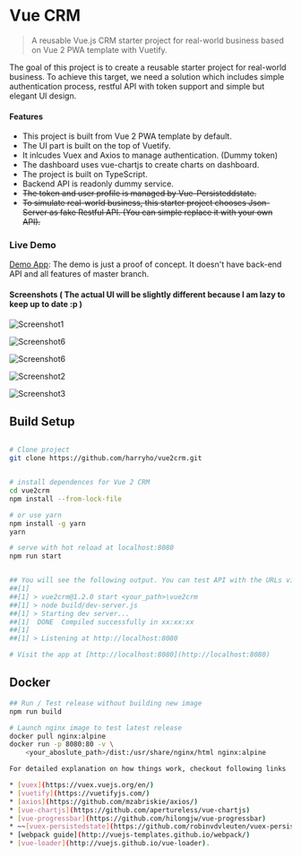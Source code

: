 # Vue CRM

> A reusable Vue.js CRM starter project for real-world business based on Vue 2 PWA template with Vuetify.

The goal of this project is to create a reusable starter project for real-world business. To achieve this target, we need a solution which includes simple authentication process, restful API with token support and simple but elegant UI design.


#### Features

* This project is built from Vue 2 PWA template by default.
* The UI part is built on the top of Vuetify.
* It inlcudes Vuex and Axios to manage authentication. (Dummy token)
* The dashboard uses vue-chartjs to create charts on dashboard.
* The project is built on TypeScript.
* Backend API is readonly dummy service.
* ~~The token and user profile is managed by Vue-Persisteddstate.~~
* ~~To simulate real-world business, this starter project chooses Json-Server as fake Restful API. (You can simple replace it with your own API).~~


### Live Demo

[Demo App](https://vue-app-demo.harryho.org):  The demo is just a proof of concept. It doesn't have back-end API and all features of master branch.

#### Screenshots ( The actual UI will be slightly different because I am lazy to keep up to date :p )

![Screenshot1](screenshots/screenshot-1.jpg)

![Screenshot6](screenshots/screenshot-6.jpg)

![Screenshot6](screenshots/screenshot-4.png)

![Screenshot2](screenshots/screenshot-2.png)

![Screenshot3](screenshots/screenshot-3.png)

<!-- ![Screenshot4](screenshots/screenshot-4.jpg)

![Screenshot5](screenshots/screenshot-5.jpg) -->

## Build Setup

``` bash

# Clone project
git clone https://github.com/harryho/vue2crm.git


# install dependences for Vue 2 CRM
cd vue2crm
npm install --from-lock-file

# or use yarn
npm install -g yarn
yarn

# serve with hot reload at localhost:8080
npm run start


## You will see the following output. You can test API with the URLs via browser.
##[1]
##[1] > vue2crm@1.2.0 start <your_path>\vue2crm
##[1] > node build/dev-server.js
##[1] > Starting dev server...
##[1]  DONE  Compiled successfully in xx:xx:xx
##[1]
##[1] > Listening at http://localhost:8080

# Visit the app at [http://localhost:8080](http://localhost:8080)

```

## Docker 


```bash
## Run / Test release without building new image
npm run build

# Launch nginx image to test latest release
docker pull nginx:alpine
docker run -p 8080:80 -v \
    <your_aboslute_path>/dist:/usr/share/nginx/html nginx:alpine

For detailed explanation on how things work, checkout following links

* [vuex](https://vuex.vuejs.org/en/)
* [vuetify](https://vuetifyjs.com/)
* [axios](https://github.com/mzabriskie/axios/)
* [vue-chartjs](https://github.com/apertureless/vue-chartjs)
* [vue-progressbar](https://github.com/hilongjw/vue-progressbar)
* ~~[vuex-persistedstate](https://github.com/robinvdvleuten/vuex-persistedstate)~~
* [webpack guide](http://vuejs-templates.github.io/webpack/)
* [vue-loader](http://vuejs.github.io/vue-loader).
